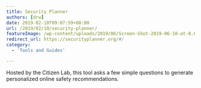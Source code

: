 ```yaml
---
title: Security Planner
authors: [drw]
date: 2019-02-10T09:07:59+00:00
url: /2019/02/10/security-planner/
featureImage: /wp-content/uploads/2019/06/Screen-Shot-2019-06-10-at-8.08.23-pm.png
redirect_url: https://securityplanner.org/#/
category:
  - 'Tools and Guides'

---
```

Hosted by the Citizen Lab, this tool asks a few simple questions to generate personalized online safety recommendations.
